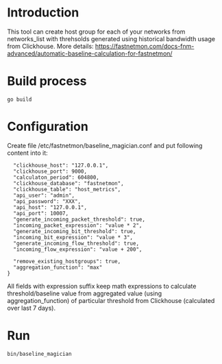 # Introduction

This tool can create host group for each of your networks from networks_list with threhsolds generated using historical bandwidth usage from Clickhouse. More details: https://fastnetmon.com/docs-fnm-advanced/automatic-baseline-calculation-for-fastnetmon/

# Build process

```go build```

# Configuration

Create file /etc/fastnetmon/baseline_magician.conf and put following content into it:

```{
  "clickhouse_host": "127.0.0.1",
  "clickhouse_port": 9000, 
  "calculaton_period": 604800,
  "clickhouse_database": "fastnetmon",
  "clickhouse_table": "host_metrics",
  "api_user": "admin",
  "api_password": "XXX",
  "api_host": "127.0.0.1",
  "api_port": 10007,
  "generate_incoming_packet_threshold": true,
  "incoming_packet_expression": "value * 2",
  "generate_incoming_bit_threshold": true,
  "incoming_bit_expression": "value * 3",
  "generate_incoming_flow_threshold": true,
  "incoming_flow_expression": "value + 200",
  
  "remove_existing_hostgroups": true,
  "aggregation_function": "max"
}
```

All fields with expression suffix keep math expressions to calculate threshold/baseline value from aggregated value (using aggregation_function) of particular threshold from Clickhouse (calculated over last 7 days).

# Run

```
bin/baseline_magician
```

